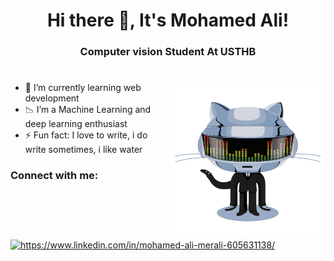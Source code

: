 <h1 align="center">Hi there 👋, It's Mohamed Ali!</h1>
<h3 align="center">Computer vision Student At USTHB</h3>

#


<img align="right" alt="Cyber Github" width="250" src="hello.gif">

- 🌱 I’m currently learning web development
- 📉 I’m a Machine Learning and deep learning enthusiast
- ⚡ Fun fact: I love to write, i do write sometimes, i like water



<h3 align="left">Connect with me:</h3>
<p align="left">
<a href="https://www.linkedin.com/in/mohamed-ali-merali-605631138/" target="blank"><img align="center" src="https://raw.githubusercontent.com/rahuldkjain/github-profile-readme-generator/master/src/images/icons/Social/linked-in-alt.svg" alt="https://www.linkedin.com/in/mohamed-ali-merali-605631138/" height="30" width="40" /></a>
</p>
